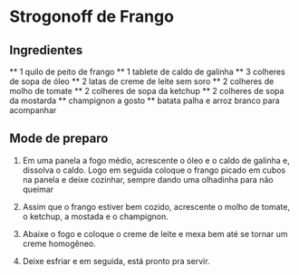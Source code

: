
# Strogonoff de Frango 

## Ingredientes

** 1 quilo de peito de frango
** 1 tablete de caldo de galinha
** 3 colheres de sopa de óleo
** 2 latas de creme de leite sem soro
** 2 colheres de molho de tomate
** 2 colheres de sopa da ketchup
** 2 colheres de sopa da mostarda
** champignon a gosto
** batata palha e arroz branco para acompanhar

## Mode de preparo

1. Em uma panela a fogo médio, acrescente o óleo e o caldo de galinha e, dissolva o caldo. Logo 
em seguida coloque o frango picado em cubos na panela e deixe cozinhar, sempre dando uma olhadinha 
para não queimar

2. Assim que o frango estiver bem cozido, acrescente o molho de tomate, o ketchup, a mostada e 
o champignon.

3. Abaixe o fogo e coloque o creme de leite e mexa bem até se tornar um creme homogêneo.

4. Deixe esfriar e em seguida, está pronto pra servir.

